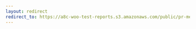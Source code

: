 ```yaml
---
layout: redirect
redirect_to: https://a8c-woo-test-reports.s3.amazonaws.com/public/pr-merge/42951/api/index.html
---
```

